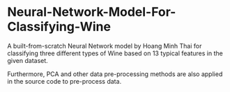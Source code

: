 # Neural-Network-Model-For-Classifying-Wine
A built-from-scratch Neural Network model by Hoang Minh Thai for classifying three different types of Wine based on 13 typical features in the given dataset.

Furthermore, PCA and other data pre-processing methods are also applied in the source code to pre-process data.
